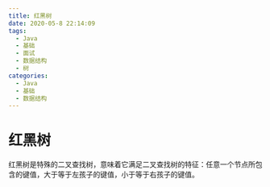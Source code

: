 ```yaml
---
title: 红黑树
date: 2020-05-8 22:14:09
tags: 
  - Java
  - 基础
  - 面试
  - 数据结构
  - 树
categories: 
  - Java
  - 基础
  - 数据结构
---
```


# 红黑树

红黑树是特殊的二叉查找树，意味着它满足二叉查找树的特征：任意一个节点所包含的键值，大于等于左孩子的键值，小于等于右孩子的键值。

